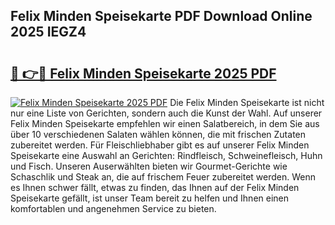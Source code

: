 ## Felix Minden Speisekarte PDF Download Online 2025 IEGZ4

# <h2><a href="http://gcdt69y.nevu.top/?p=Felix+Minden+Speisekarte">🔗 👉🔴 Felix Minden Speisekarte 2025 PDF</a></h2>

[![Felix Minden Speisekarte 2025 PDF](https://i.imgur.com/dBaPXMq.png)](http://gcdt69y.nevu.top/?p=Felix+Minden+Speisekarte)
Die Felix Minden Speisekarte ist nicht nur eine Liste von Gerichten, sondern auch die Kunst der Wahl. Auf unserer Felix Minden Speisekarte empfehlen wir einen Salatbereich, in dem Sie aus über 10 verschiedenen Salaten wählen können, die mit frischen Zutaten zubereitet werden. Für Fleischliebhaber gibt es auf unserer Felix Minden Speisekarte eine Auswahl an Gerichten: Rindfleisch, Schweinefleisch, Huhn und Fisch. Unseren Auserwählten bieten wir Gourmet-Gerichte wie Schaschlik und Steak an, die auf frischem Feuer zubereitet werden. Wenn es Ihnen schwer fällt, etwas zu finden, das Ihnen auf der Felix Minden Speisekarte gefällt, ist unser Team bereit zu helfen und Ihnen einen komfortablen und angenehmen Service zu bieten.
